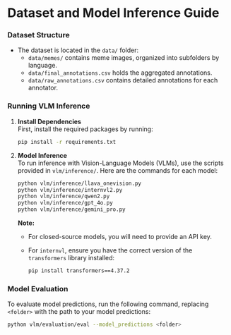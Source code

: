 
# Dataset and Model Inference Guide

### Dataset Structure
- The dataset is located in the `data/` folder:
  - `data/memes/` contains meme images, organized into subfolders by language.
  - `data/final_annotations.csv` holds the aggregated annotations.
  - `data/raw_annotations.csv` contains detailed annotations for each annotator.

### Running VLM Inference
1. **Install Dependencies**  
   First, install the required packages by running:

   ```bash
   pip install -r requirements.txt
   ```

2. **Model Inference**  
   To run inference with Vision-Language Models (VLMs), use the scripts provided in `vlm/inference/`. Here are the commands for each model:

   ```bash
   python vlm/inference/llava_onevision.py
   python vlm/inference/internvl2.py
   python vlm/inference/qwen2.py
   python vlm/inference/gpt_4o.py
   python vlm/inference/gemini_pro.py
   ```

   **Note:**
   - For closed-source models, you will need to provide an API key.
   - For `internvl`, ensure you have the correct version of the `transformers` library installed:

     ```bash
     pip install transformers==4.37.2
     ```

### Model Evaluation
To evaluate model predictions, run the following command, replacing `<folder>` with the path to your model predictions:

```bash
python vlm/evaluation/eval --model_predictions <folder>
```
